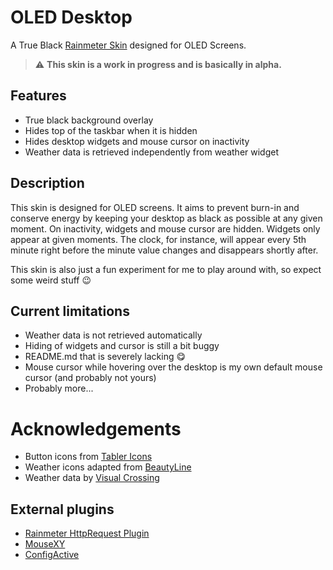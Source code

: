 # OLED Desktop
A True Black [Rainmeter Skin](https://www.rainmeter.net/) designed for OLED Screens.

> ⚠️ **This skin is a work in progress and is basically in alpha.**

## Features
- True black background overlay
- Hides top of the taskbar when it is hidden
- Hides desktop widgets and mouse cursor on inactivity
- Weather data is retrieved independently from weather widget

## Description
This skin is designed for OLED screens. It aims to prevent burn-in and conserve energy by keeping your desktop as black as possible at any given moment. On inactivity, widgets and mouse cursor are hidden. Widgets only appear at given moments. The clock, for instance, will appear every 5th minute right before the minute value changes and disappears shortly after.

This skin is also just a fun experiment for me to play around with, so expect some weird stuff 😉

## Current limitations
- Weather data is not retrieved automatically
- Hiding of widgets and cursor is still a bit buggy
- README.md that is severely lacking 😋
- Mouse cursor while hovering over the desktop is my own default mouse cursor (and probably not yours)
- Probably more...

# Acknowledgements
- Button icons from [Tabler Icons](https://tablericons.com/)
- Weather icons adapted from [BeautyLine](https://store.kde.org/p/1425426)
- Weather data by [Visual Crossing](https://www.visualcrossing.com/)

## External plugins
- [Rainmeter HttpRequest Plugin](https://github.com/ilsasdo/rainmeter-httprequest)
- [MouseXY](https://forum.rainmeter.net/viewtopic.php?t=22900)
- [ConfigActive](https://github.com/jsmorley/ConfigActive)
